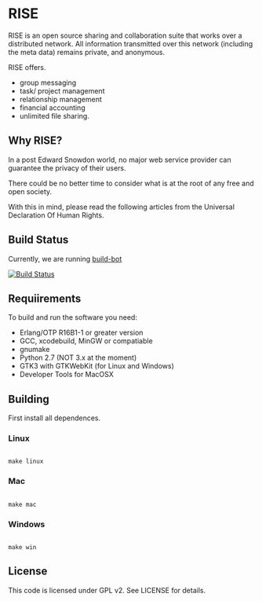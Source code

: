 RISE
====

RISE is an open source sharing and collaboration suite that works over a 
distributed network. All information transmitted over this network 
(including the meta data) remains private, and anonymous.

RISE offers.
* group messaging
* task/ project management
* relationship management
* financial accounting
* unlimited file sharing.

Why RISE?
---------

In a post Edward Snowdon world, no major web service provider can guarantee the 
privacy of their users.

There could be no better time to consider what is at the root of any free and 
open society.

With this in mind, please read the following articles from the 
Universal Declaration Of Human Rights.

Build Status
------------

Currently, we are running [build-bot](http://travis-ci.org)

[![Build Status](https://travis-ci.org/SovereignPrime/RISE.svg?branch=master)](https://travis-ci.org/SovereignPrime/RISE)

Requiirements
-------------

To build and run the software you need:

* Erlang/OTP R16B1-1 or greater version
* GCC, xcodebuild, MinGW or compatiable
* gnumake
* Python 2.7 (NOT 3.x at the moment)
* GTK3 with GTKWebKit (for Linux and Windows)
* Developer Tools for MacOSX

Building
--------

First install all dependences.

### Linux

<code>
make linux
</code>

### Mac

<code>
make mac
</code>

### Windows

<code>
make win
</code>

License
-------

This code is licensed under GPL v2.
See LICENSE for details.
